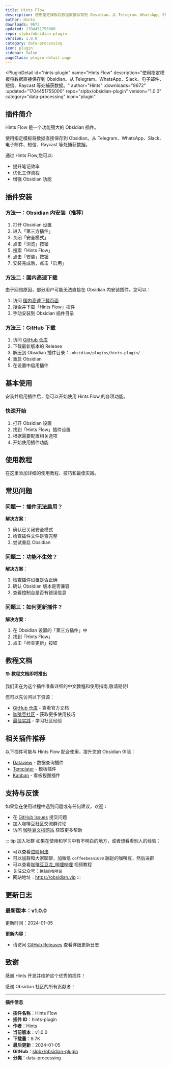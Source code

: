 ```yaml
---
title: Hints Flow
description: 使用指定模板将数据直接保存到 Obsidian。从 Telegram、WhatsApp、Slack、电子邮件、短信、Raycast 等处捕获数据。
author: Hints
downloads: 9672
updated: 1704451755000
repo: slpbx/obsidian-plugin
version: 1.0.0
category: data-processing
icon: plugin
sidebar: false
pageClass: plugin-detail-page
---
```


<PluginDetail
  id="hints-plugin"
  name="Hints Flow"
  description="使用指定模板将数据直接保存到 Obsidian。从 Telegram、WhatsApp、Slack、电子邮件、短信、Raycast 等处捕获数据。"
  author="Hints"
  :downloads="9672"
  :updated="1704451755000"
  repo="slpbx/obsidian-plugin"
  version="1.0.0"
  category="data-processing"
  icon="plugin"
>

<!-- AUTO_GENERATED_START -->
## 插件简介

Hints Flow 是一个功能强大的 Obsidian 插件。

使用指定模板将数据直接保存到 Obsidian。从 Telegram、WhatsApp、Slack、电子邮件、短信、Raycast 等处捕获数据。

通过 Hints Flow,您可以:

- 提升笔记效率
- 优化工作流程
- 增强 Obsidian 功能

<!-- AUTO_GENERATED_END -->

<!-- AUTO_GENERATED_START -->
## 插件安装

### 方法一：Obsidian 内安装（推荐）

1. 打开 Obsidian 设置
2. 进入「第三方插件」
3. 关闭「安全模式」
4. 点击「浏览」按钮
5. 搜索「Hints Flow」
6. 点击「安装」按钮
7. 安装完成后，点击「启用」

### 方法二：国内高速下载

由于网络原因，部分用户可能无法直接在 Obsidian 内安装插件。您可以：

1. 访问 [国内高速下载页面](/zh/documentation/obsidian-plugins-download.html)
2. 搜索并下载「Hints Flow」插件
3. 手动安装到 Obsidian 插件目录

### 方法三：GitHub 下载

1. 访问 [GitHub 仓库](https://github.com/slpbx/obsidian-plugin)
2. 下载最新版本的 Release
3. 解压到 Obsidian 插件目录：`.obsidian/plugins/hints-plugin/`
4. 重启 Obsidian
5. 在设置中启用插件

## 基本使用

安装并启用插件后，您可以开始使用 Hints Flow 的各项功能。

### 快速开始

1. 打开 Obsidian 设置
2. 找到「Hints Flow」插件设置
3. 根据需要配置相关选项
4. 开始使用插件功能

<!-- AUTO_GENERATED_END -->

<!-- CUSTOM_CONTENT_START:tutorial -->
## 使用教程

在这里添加详细的使用教程、技巧和最佳实践。

<!-- CUSTOM_CONTENT_END:tutorial -->

<!-- SHARED_CONTENT_START -->
## 常见问题

### 问题一：插件无法启用？

**解决方案**：
1. 确认已关闭安全模式
2. 检查插件文件是否完整
3. 尝试重启 Obsidian

### 问题二：功能不生效？

**解决方案**：
1. 检查插件设置是否正确
2. 确认 Obsidian 版本是否兼容
3. 查看控制台是否有错误信息

### 问题三：如何更新插件？

**解决方案**：
1. 在 Obsidian 设置的「第三方插件」中
2. 找到「Hints Flow」
3. 点击「检查更新」按钮

## 教程文档

📚 **教程文档即将推出**

我们正在为这个插件准备详细的中文教程和使用指南,敬请期待!

您可以先访问以下资源：
- [GitHub 仓库](https://github.com/slpbx/obsidian-plugin) - 查看官方文档
- [咖啡豆社区](/zh/bases/) - 获取更多使用技巧
- [最佳实践](/zh/best-practices/) - 学习社区经验

## 相关插件推荐

以下插件可能与 Hints Flow 配合使用，提升您的 Obsidian 体验：

- [Dataview](/zh/plugins/dataview.html) - 数据查询插件
- [Templater](/zh/plugins/templater-obsidian.html) - 模板插件
- [Kanban](/zh/plugins/obsidian-kanban.html) - 看板视图插件

## 支持与反馈

如果您在使用过程中遇到问题或有任何建议，欢迎：

- 在 [GitHub Issues](https://github.com/slpbx/obsidian-plugin/issues) 提交问题
- 加入咖啡豆社区交流群讨论
- 访问 [咖啡豆文档网站](https://obsidian.vip) 获取更多帮助

::: tip 加入社群
如果在使用和学习中有不明白的地方，或者想看看别人的经验：
- 可以查看[进阶用法](/zh/advanced)
- 可以加群和大家聊聊，加微信 `coffeebean1688` 蹦跶的咖啡豆，然后进群
- 可以查看[咖啡豆豆龙_哔哩哔哩](https://space.bilibili.com/618777356) 视频教程
- 关注公众号：`蹦跶的咖啡豆`
- 网站地址：https://obsidian.vip
:::
<!-- SHARED_CONTENT_END -->

<!-- AUTO_GENERATED_START -->
## 更新日志

### 最新版本：v1.0.0

更新时间：2024-01-05

**更新内容**：
- 请访问 [GitHub Releases](https://github.com/slpbx/obsidian-plugin/releases) 查看详细更新日志

## 致谢

感谢 Hints 开发并维护这个优秀的插件！

感谢 Obsidian 社区的所有贡献者！

---

**插件信息**
- **插件名称**：Hints Flow
- **插件 ID**：hints-plugin
- **作者**：Hints
- **当前版本**：v1.0.0
- **下载量**：9.7K
- **最后更新**：2024-01-05
- **GitHub**：[slpbx/obsidian-plugin](https://github.com/slpbx/obsidian-plugin)
- **分类**：data-processing
<!-- AUTO_GENERATED_END -->

</PluginDetail>

